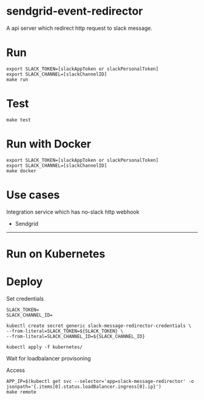 sendgrid-event-redirector
===
A api server which redirect http request to slack message.

# Run

```
export SLACK_TOKEN=[slackAppToken or slackPersonalToken]
export SLACK_CHANNEL=[slackChannelID]
make run
```

# Test
```
make test
```

# Run with Docker

```
export SLACK_TOKEN=[slackAppToken or slackPersonalToken]
export SLACK_CHANNEL=[slackChannelID]
make docker
```

# Use cases

Integration service which has no-slack http webhook
- Sendgrid

---

Run on Kubernetes
===

# Deploy

Set credentials
```
SLACK_TOKEN=
SLACK_CHANNEL_ID=

kubectl create secret generic slack-message-redirector-credentials \
--from-literal=SLACK_TOKEN=${SLACK_TOKEN} \
--from-literal=SLACK_CHANNEL_ID=${SLACK_CHANNEL_ID}
```

```
kubectl apply -f kubernetes/
```

Wait for loadbalancer provisoning

Access
```
APP_IP=$(kubectl get svc --selector='app=slack-message-redirector' -o jsonpath='{.items[0].status.loadBalancer.ingress[0].ip}')
make remote
```
